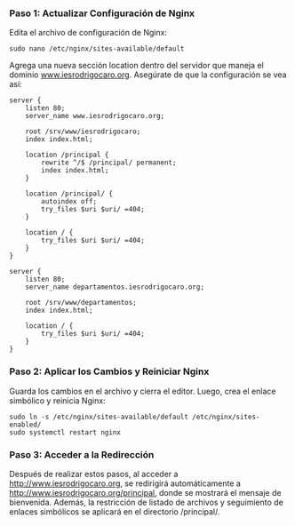 ### Paso 1: Actualizar Configuración de Nginx

Edita el archivo de configuración de Nginx:

```
sudo nano /etc/nginx/sites-available/default
```
Agrega una nueva sección location dentro del servidor que maneja el dominio www.iesrodrigocaro.org. Asegúrate de que la configuración se vea así:

```
server {
    listen 80;
    server_name www.iesrodrigocaro.org;

    root /srv/www/iesrodrigocaro;
    index index.html;

    location /principal {
        rewrite ^/$ /principal/ permanent;
        index index.html;
    }

    location /principal/ {
        autoindex off;
        try_files $uri $uri/ =404;
    }

    location / {
        try_files $uri $uri/ =404;
    }
}

server {
    listen 80;
    server_name departamentos.iesrodrigocaro.org;

    root /srv/www/departamentos;
    index index.html;

    location / {
        try_files $uri $uri/ =404;
    }
}
```

### Paso 2: Aplicar los Cambios y Reiniciar Nginx

Guarda los cambios en el archivo y cierra el editor. Luego, crea el enlace simbólico y reinicia Nginx:

```
sudo ln -s /etc/nginx/sites-available/default /etc/nginx/sites-enabled/
sudo systemctl restart nginx
```

### Paso 3: Acceder a la Redirección

Después de realizar estos pasos, al acceder a http://www.iesrodrigocaro.org, se redirigirá automáticamente a http://www.iesrodrigocaro.org/principal, donde se mostrará el mensaje de bienvenida. Además, la restricción de listado de archivos y seguimiento de enlaces simbólicos se aplicará en el directorio /principal/.






